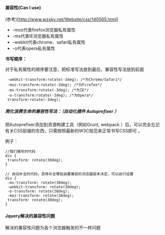 #### 兼容性(Can I use)

(参考)[http://www.wzsky.net/Website/css/140565.html]

- -moz代表firefox浏览器私有属性
- -ms代表IE浏览器私有属性
- -webkit代表chrome、safari私有属性
- -o代表opera私有属性

**书写顺序：**

 对于私有属性的顺序要注意，把标准写法放到最后，兼容性写法放到前面 

```
 -webkit-transform:rotate(-3deg); /*为Chrome/Safari*/ 
 -moz-transform:rotate(-3deg); /*为Firefox*/ 
 -ms-transform:rotate(-3deg); /*为IE*/ 
 -o-transform:rotate(-3deg); /*为Opera*/ 
 transform:rotate(-3deg);
```

##### 简化浪费生命的兼容性写法：（自动化插件 Autoprefixer ）

 把Autoprefixer添加到资源构建工具（例如Grunt, webpack ）后，可以完全忘记有关CSS前缀的东西，只需按照最新的W3C规范来正常书写CSS即可 。

例子：

```
//我们编写的代码 
div { 
 transform: rotate(30deg); 
} 
 
// 自动补全的代码，具体补全哪些由要兼容的浏览器版本决定，可以自行设置 
div { 
 -ms-transform: rotate(30deg); 
 -webkit-transform: rotate(30deg); 
 -o-transform: rotate(30deg); 
 -moz-transform: rotate(30deg); 
 transform: rotate(30deg); 
}
```





#### Jquery解决的兼容性问题

解决的兼容性问题为各个浏览器触发的不一样问题

